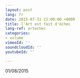 ```yaml
---
layout: post
lang: fr
date: 2015-07-31 22:00:00 +0000
title: l'Art est fait d'échec
lang-ref: artechec
categories:
- volume
vimeoId: ''
soundcloudId: ''
youtubeId: ''

---
```

01/08/2015